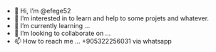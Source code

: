 - 👋 Hi, I’m @efege52
- 👀 I’m interested in to learn and help to some projets and whatever.
- 🌱 I’m currently learning ...
- 💞️ I’m looking to collaborate on ...
- 📫 How to reach me ... +905322256031 via whatsapp

<!---
efege52/efege52 is a ✨ special ✨ repository because its `README.md` (this file) appears on your GitHub profile.
You can click the Preview link to take a look at your changes.
--->
